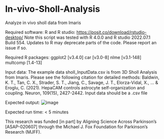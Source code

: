 # In-vivo-Sholl-Analysis
Analyze in vivo sholl data from Imaris 

Required software:
R and R studio: https://posit.co/download/rstudio-desktop/
Note this script was tested with R 4.0.0 and R studio 2022.07.1 Build 554. Updates to R may deprecate parts of the code. Please report an issue if so.

Required R packages:
ggplot2 [v3.4.0]
car [v3.0-8]
nlme [v3.1-148]
multcomp [1.4-13]

Input data:
The example data sholl_InputData.csv is from 3D Sholl Analysis from Imaris. 
Please see the following citation for detailed methods: Baldwin, K. T., Tan, C. X., Strader, S. T., Jiang, C., Savage, J. T., Elorza-Vidal, X., ... & Eroglu, C. (2021). HepaCAM controls astrocyte self-organization and coupling. Neuron, 109(15), 2427-2442.
Input data should be a .csv file

Expected output:
![image](https://user-images.githubusercontent.com/65187156/229168874-03d96c20-632e-4646-a816-072b2c0c0b59.png)

Expected run time: < 5 minutes

This research was funded [in part] by Aligning Science Across Parkinson’s [ASAP-020607] through the Michael J. Fox Foundation for Parkinson’s Research (MJFF).
